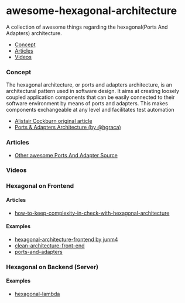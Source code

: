 # awesome-hexagonal-architecture
A collection of awesome things regarding the hexagonal(Ports And Adapters) architecture.

- [Concept](#concept)
- [Articles](#articles)
- [Videos](#articles)

### Concept
The hexagonal architecture, or ports and adapters architecture, is an architectural pattern used in software design. It aims at creating loosely coupled application components that can be easily connected to their software environment by means of ports and adapters. This makes components exchangeable at any level and facilitates test automation
- [Alistair Cockburn original article](https://web.archive.org/web/20180822100852/http://alistair.cockburn.us/Hexagonal+architecture)
- [Ports & Adapters Architecture (by @hgraca)](https://herbertograca.com/2017/09/14/ports-adapters-architecture/)

### Articles
- [Other awesome Ports And Adapter Source](https://github.com/mehdihadeli/awesome-software-architecture/blob/main/docs/hexagonal-architecture.md)

### Videos

### Hexagonal on Frontend
#### Articles
- [how-to-keep-complexity-in-check-with-hexagonal-architecture](https://www.qwan.eu/2020/09/09/how-to-keep-complexity-in-check-with-hexagonal-architecture.html)

#### Examples
- [hexagonal-architecture-frontend by junm4](https://github.com/juanm4/hexagonal-architecture-frontend)
- [clean-architecture-front-end](https://github.com/dimitridumont/clean-architecture-front-end)
- [ports-and-adapters](https://github.com/vloth/ports-and-adapters)

### Hexagonal on Backend (Server)
#### Examples
- [hexagonal-lambda](https://github.com/SketchingDev/hexagonal-lambda)

